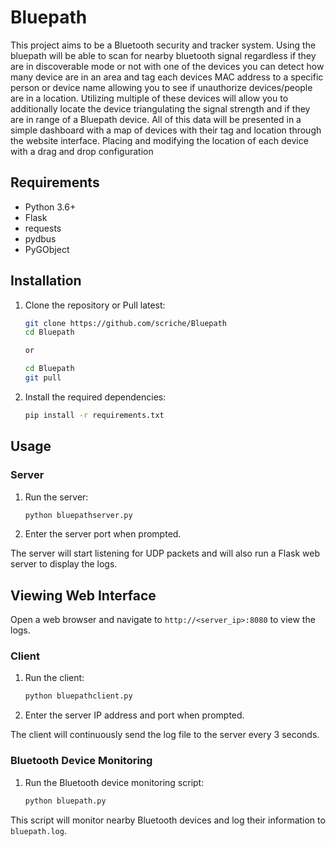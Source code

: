 # Bluepath
This project aims to be a Bluetooth security and tracker system. Using the
bluepath will be able to scan for nearby bluetooth signal regardless if they are in
discoverable mode or not with one of the devices you can detect how many device
are in an area and tag each devices MAC address to a specific person or device
name allowing you to see if unauthorize devices/people are in a location. Utilizing
multiple of these devices will allow you to additionally locate the device
triangulating the signal strength and if they are in range of a Bluepath device. All
of this data will be presented in a simple dashboard with a map of devices with
their tag and location through the website interface. Placing and modifying the
location of each device with a drag and drop configuration

## Requirements

- Python 3.6+
- Flask
- requests
- pydbus
- PyGObject

## Installation

1. Clone the repository or Pull latest:
    ```sh
    git clone https://github.com/scriche/Bluepath
    cd Bluepath

    or

    cd Bluepath
    git pull
    ```

2. Install the required dependencies:
    ```sh
    pip install -r requirements.txt
    ```

## Usage

### Server

1. Run the server:
    ```sh
    python bluepathserver.py
    ```

2. Enter the server port when prompted.

The server will start listening for UDP packets and will also run a Flask web server to display the logs.

## Viewing Web Interface

Open a web browser and navigate to `http://<server_ip>:8080` to view the logs.

### Client

1. Run the client:
    ```sh
    python bluepathclient.py
    ```

2. Enter the server IP address and port when prompted.

The client will continuously send the log file to the server every 3 seconds.

### Bluetooth Device Monitoring

1. Run the Bluetooth device monitoring script:
    ```sh
    python bluepath.py
    ```

This script will monitor nearby Bluetooth devices and log their information to `bluepath.log`.
